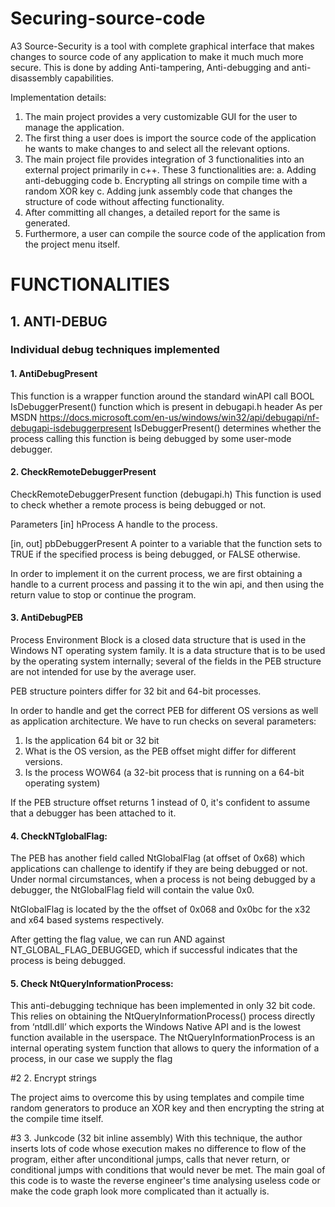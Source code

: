 # Securing-source-code
A3 Source-Security is a tool with complete graphical interface that makes changes to source code of any application to make it much much more secure. This is done by adding Anti-tampering, Anti-debugging and anti-disassembly capabilities.

Implementation details:

1.	The main project provides a very customizable GUI for the user to manage the application.
2.	The first thing a user does is import the source code of the application he wants to make changes to and select all the relevant options. 
3.	The main project file provides integration of 3 functionalities into an external project primarily in c++. These 3 functionalities are:
  a.	Adding anti-debugging code
  b.	Encrypting all strings on compile time with a random XOR key
  c.	Adding junk assembly code that changes the structure of code without affecting functionality. 
  4.	After committing all changes, a detailed report for the same is generated.
5.	Furthermore, a user can compile the source code of the application from the project menu itself.

# FUNCTIONALITIES

## 1.	ANTI-DEBUG

### Individual debug techniques implemented


#### 1.	AntiDebugPresent

This function is a wrapper function around the standard winAPI call 
BOOL IsDebuggerPresent() function which is present in debugapi.h header
As per MSDN https://docs.microsoft.com/en-us/windows/win32/api/debugapi/nf-debugapi-isdebuggerpresent 
IsDebuggerPresent() determines whether the process calling this function is being debugged by some user-mode debugger.

#### 2.	CheckRemoteDebuggerPresent

CheckRemoteDebuggerPresent function (debugapi.h)
This function is used to check whether a remote process is being debugged or not.

Parameters
[in] hProcess
A handle to the process.

[in, out] pbDebuggerPresent
A pointer to a variable that the function sets to TRUE if the specified process is being debugged, or FALSE otherwise.

In order to implement it on the current process, we are first obtaining a handle to a current process and passing it to the win api, and then using the return value to stop or continue the program.

#### 3.	AntiDebugPEB

Process Environment Block is a closed data structure that is used in the Windows NT operating system family. It is a data structure that is to be used by the operating system internally; several of the fields in the PEB structure are not intended for use by the average user. 

PEB structure pointers differ for 32 bit and 64-bit processes.

In order to handle and get the correct PEB for different OS versions as well as application architecture. We have to run checks on several parameters:
1.	Is the application 64 bit or 32 bit
2.	What is the OS version, as the PEB offset might differ for different versions.
3.	Is the process WOW64 (a 32-bit process that is running on a 64-bit operating system)

If the PEB structure offset returns 1 instead of 0, it's confident to assume that a debugger has been attached to it.

#### 4.	CheckNTglobalFlag:

The PEB has another field called NtGlobalFlag (at offset of 0x68) which applications can challenge to identify if they are being debugged or not. Under normal circumstances, when a process is not being debugged by a debugger, the NtGlobalFlag field will contain the value 0x0. 

NtGlobalFlag is located by the the offset of 0x068 and 0x0bc for the x32 and x64 based systems respectively.

After getting the flag value, we can run AND against NT_GLOBAL_FLAG_DEBUGGED, which if successful indicates that the process is being debugged.

#### 5.	Check NtQueryInformationProcess:

This anti-debugging technique has been implemented in only 32 bit code.
This relies on obtaining the NtQueryInformationProcess() process directly from ‘ntdll.dll’ which exports the Windows Native API and is the lowest function available in the userspace.
The NtQueryInformationProcess is an internal operating system function that allows to query the information of a process, in our case we supply the flag


#2 2. Encrypt strings

The project aims to overcome this by using templates and compile time random generators to produce an XOR key and then encrypting the string at the compile time itself.

#3 3. Junkcode (32 bit inline assembly)
With this technique, the author inserts lots of code whose execution makes no difference to flow of the program, either after unconditional jumps, calls that never return, or conditional jumps with conditions that would never be met. The main goal of this code is to waste the reverse engineer's time analysing useless code or make the code graph look more complicated than it actually is.

